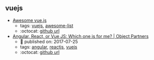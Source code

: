 vuejs 
---
* [Awesome vue.js](https://github.com/vuejs/awesome-vue)
    * tags: [vuejs](../tags/vuejs.md), [awesome-list](../tags/awesome-list.md)
    * :octocat: [github url](https://github.com/vuejs/awesome-vue)
* [Angular, React, or Vue JS: Which one is for me? | Object Partners](https://objectpartners.com/2017/07/25/angular-react-or-vue-js-which-one-is-for-me/)
    * :calendar: published on: 2017-07-25
    * tags: [angular](../tags/angular.md), [reactjs](../tags/reactjs.md), [vuejs](../tags/vuejs.md)
    * :octocat: [github url](https://github.com/mike-plummer/angular-react-vue-stopwatch)
